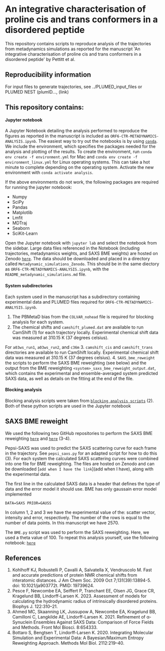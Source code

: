 # An integrative characterisation of proline cis and trans conformers in a disordered peptide

This repository contains scripts to reproduce analysis of the trajectories from metadynamics simulations as reported for the manuscript 'An integrative characterisation of proline cis and trans conformers in a disordered peptide' by Pettitt et al. 

## Reproducibility information 
For input files to generate trajectories, see ../PLUMED_input_files or PLUMED NEST (plumID..., (link)

## This repository contains: 

#### Jupyter notebook 
A Jupyter Notebook detailing the analysis performed to reproduce the figures as reported in the manuscript is included as `ORF6-CTR-METADYNAMICS-ANALYSIS.ipynb`. The easiest way to try out the notebooks is by using [`conda`](https://www.anaconda.com/products/individual). We include the environment, which specifies the packages needed for the analysis and plotting of the results. To create the environment, run `conda env create -f environment.yml` for Mac and `conda env create -f environment_linux.yml` for Linux operating systems. This can take a hot minute to complete depending on the operating system. Activate the new environment with `conda activate analysis`. 

If the above environments do not work, the following packages are required for running the jupyter notebook:
- Numpy
- SciPy
- Pandas 
- Matplotlib
- Lmfit
- MDTraj
- Seaborn
- SciKit-Learn 

Open the Jupyter notebook with `jupyter lab` and select the notebook from the sidebar. Large data files referenced in the Notebook (including trajectories, metadynamics weights, and SAXS BME weights) are hosted on Zenodo [`here`](). The data should be downloaded and placed in a directory called `Metadynamic_simulations_Zenodo`. This should be in the same diectory as `ORF6-CTR-METADYNAMICS-ANALYSIS.ipynb`, with the `README_metadynamic_simulations.md` file. 

#### System subdirectories   
Each system used in the manuscript has a subdirectory containing experimental data and PLUMED files required for `ORF6-CTR-METADYNAMICS-ANALYSIS.ipynb`. 
1. The PBMetaD bias from the `COLVAR_nohead` file is required for blocking analysis for each system.
2. The chemical shifts and `camshift_plumed.dat` are available to run CamShift (1) for each trajectory locally. Experimental chemical shift data was measured at 310.15 K (37 degrees celsius). 

For `a03ws_run1`, `a03ws_run2`, and `c36m`
3. `camshift_cis` and `camshift_trans` directories are available to run CamShift locally. Experimental chemical shift data was measured at 310.15 K (37 degrees celsius). 
4. `SAXS_bme_reweight` the scripts to perform the SAXS BME reweighting (see below) and the output from the BME reweighting `<system>_saxs_bme_reweight_output.dat`, which contains the experimental and ensemble-averaged system predicted SAXS data, as well as details on the fitting at the end of the file. 

#### Blocking analysis 
Blocking analysis scripts were taken from [`blocking analysis scripts`](https://github.com/fpesceKU/BLOCKING) (2). Both of these python scripts are used in the Jupyter notebook 

## SAXS BME reweight 
We used the following two GitHub repositories to perform the SAXS BME reweighting [`here`](https://github.com/KULL-Centre/papers/tree/main/2021/aSYN-ahmed-et-al) and [`here`](https://github.com/KULL-Centre/BME) (3-4). 

Pepsi-SAXS was used to predict the SAXS scattering curve for each frame in the trajectory. See `pepsi_saxs.py` for an adapted script for how to do this (3). For each system the calculated SAXS scattering curves were combined into one file for BME reweighting. The files are hosted on Zenodo and can be downloaded [`add when I have the link`](add when I have), along with the experimental data.

The first line in the calculated SAXS data is a header that defines the type of data and the error model it should use. BME has only gaussain error model implemented
	
	DATA=SAXS PRIOR=GAUSS    

In column 1, 2 and 3 we have the experimental value of the: scatter vector, intensity and error, respectively. The number of the rows is equal to the number of data points. In this manuscript we have  2570.

The `BME.py` script was used to perform the SAXS reweighting. Here, we used a theta value of 100. To repeat this analysis yourself, use the following notebook: [`here`](https://github.com/KULL-Centre/papers/blob/main/2021/aSYN-ahmed-et-al/BME_analysis/BME_analysis_example.ipynb) 

## References
1. Kohlhoff KJ, Robustelli P, Cavalli A, Salvatella X, Vendruscolo M. Fast and accurate predictions of protein NMR chemical shifts from interatomic distances. J Am Chem Soc. 2009 Oct 7;131(39):13894-5. doi: 10.1021/ja903772t. PMID: 19739624.
2. Pesce F, Newcombe EA, Seiffert P, Tranchant EE, Olsen JG, Grace CR, Kragelund BB, Lindorff-Larsen K. 2023. Assessment of models for calculating the hydrodynamic radius of intrinsically disordered proteins. Biophys J. 122:310–21. 
3. Ahmed MC, Skaanning LK, Jussupow A, Newcombe EA, Kragelund BB, Camilloni C, Langkilde AE, Lindorff-Larsen K. 2021. Refinement of α-Synuclein Ensembles Against SAXS Data: Comparison of Force Fields and Methods. Front Mol Biosci. 8:654333.
4. Bottaro S, Bengtsen T, Lindorff-Larsen K. 2020. Integrating Molecular Simulation and Experimental Data: A Bayesian/Maximum Entropy Reweighting Approach. Methods Mol Biol. 2112:219–40.

